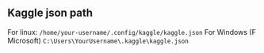 ## Kaggle json path
For linux: 
    `/home/your-username/.config/kaggle/kaggle.json`
For Windows (F Microsoft)
    `C:\Users\YourUsername\.kaggle\kaggle.json`
